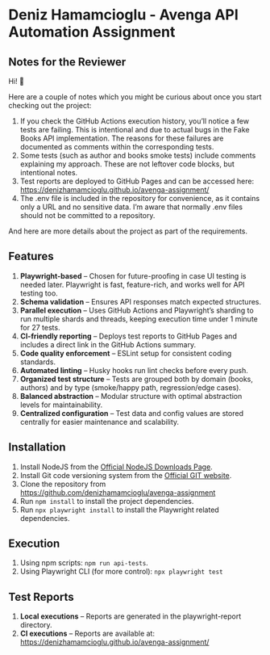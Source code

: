 # Deniz Hamamcioglu - Avenga API Automation Assignment

## Notes for the Reviewer

Hi! 👋

Here are a couple of notes which you might be curious about once you start checking out the project:

1. If you check the GitHub Actions execution history, you’ll notice a few tests are failing. This is intentional and due to actual bugs in the Fake Books API implementation. The reasons for these failures are documented as comments within the corresponding tests.
2. Some tests (such as author and books smoke tests) include comments explaining my approach. These are not leftover code blocks, but intentional notes.
3. Test reports are deployed to GitHub Pages and can be accessed here: <https://denizhamamcioglu.github.io/avenga-assignment/>
4. The .env file is included in the repository for convenience, as it contains only a URL and no sensitive data. I’m aware that normally .env files should not be committed to a repository.

And here are more details about the project as part of the requirements.

## Features

1. **Playwright-based** – Chosen for future-proofing in case UI testing is needed later. Playwright is fast, feature-rich, and works well for API testing too.
2. **Schema validation** – Ensures API responses match expected structures.
3. **Parallel execution** – Uses GitHub Actions and Playwright’s sharding to run multiple shards and threads, keeping execution time under 1 minute for 27 tests.
4. **CI-friendly reporting** – Deploys test reports to GitHub Pages and includes a direct link in the GitHub Actions summary.
5. **Code quality enforcement** – ESLint setup for consistent coding standards.
6. **Automated linting** – Husky hooks run lint checks before every push.
7. **Organized test structure** – Tests are grouped both by domain (books, authors) and by type (smoke/happy path, regression/edge cases).
8. **Balanced abstraction** – Modular structure with optimal abstraction levels for maintainability.
9. **Centralized configuration** – Test data and config values are stored centrally for easier maintenance and scalability.

## Installation

1. Install NodeJS from the [Official NodeJS Downloads Page](https://nodejs.org/it/download/current).
2. Install Git code versioning system from the [Official GIT website](https://git-scm.com/downloads).
3. Clone the repository from <https://github.com/denizhamamcioglu/avenga-assignment>
4. Run `npm install` to install the project dependencies.
5. Run `npx playwright install` to install the Playwright related dependencies.

## Execution

1. Using npm scripts: `npm run api-tests`.
2. Using Playwright CLI (for more control): `npx playwright test`

## Test Reports

1. **Local executions** – Reports are generated in the playwright-report directory.
2. **CI executions** – Reports are available at: <https://denizhamamcioglu.github.io/avenga-assignment/>
